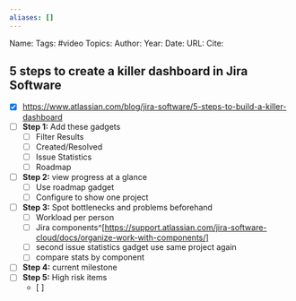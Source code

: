 ```yaml
---
aliases: []
---
```

Name: 
Tags: #video
Topics: 
Author: 
Year: 
Date:
URL: 
Cite: 

## 5 steps to create a killer dashboard in Jira Software
- [x] https://www.atlassian.com/blog/jira-software/5-steps-to-build-a-killer-dashboard
- [ ]  **Step 1:** Add these gadgets
	- [ ] Filter Results
	- [ ] Created/Resolved
	- [ ] Issue Statistics
	- [ ] Roadmap
- [ ] **Step 2:** view progress at a glance
	- [ ] Use roadmap gadget
	- [ ] Configure to show one project
- [ ] **Step 3:** Spot bottlenecks and problems beforehand
	- [ ] Workload per person
	- [ ] Jira components^[https://support.atlassian.com/jira-software-cloud/docs/organize-work-with-components/]
	- [ ] second issue statistics gadget use same project again
	- [ ] compare stats by component
- [ ] **Step 4:** current milestone
- [ ] **Step 5:** High risk items
	- [ ] 